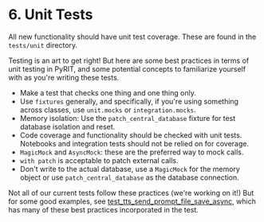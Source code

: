 # 6. Unit Tests

All new functionality should have unit test coverage. These are found in the `tests/unit` directory.

Testing is an art to get right! But here are some best practices in terms of unit testing in PyRIT, and some potential concepts to familiarize yourself with as you're writing these tests.

- Make a test that checks one thing and one thing only.
- Use `fixtures` generally, and specifically, if you're using something across classes, use `unit.mocks` or `integration.mocks`.
- Memory isolation: Use the `patch_central_database` fixture for test database isolation and reset.
- Code coverage and functionality should be checked with unit tests. Notebooks and integration tests should not be relied on for coverage.
- `MagicMock` and `AsyncMock`: these are the preferred way to mock calls.
- `with patch` is acceptable to patch external calls.
- Don't write to the actual database, use a `MagicMock` for the memory object or use `patch_central_database` as the database connection.


Not all of our current tests follow these practices (we're working on it!) But for some good examples, see [test_tts_send_prompt_file_save_async](../../tests/unit/target/test_tts_target.py), which has many of these best practices incorporated in the test.
